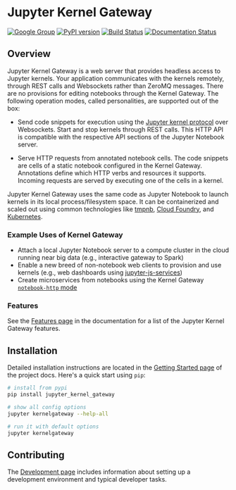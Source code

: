 # Jupyter Kernel Gateway

[![Google Group](https://img.shields.io/badge/-Google%20Group-lightgrey.svg)](https://groups.google.com/forum/#!forum/jupyter)
[![PyPI version](https://badge.fury.io/py/jupyter_kernel_gateway.svg)](https://badge.fury.io/py/jupyter_kernel_gateway)
[![Build Status](https://github.com/jupyter/kernel_gateway/workflows/Tests/badge.svg)](https://github.com/jupyter/kernel_gateway/actions?query=workflow%3ATests)
[![Documentation Status](http://readthedocs.org/projects/jupyter-kernel-gateway/badge/?version=latest)](https://jupyter-kernel-gateway.readthedocs.io/en/latest/?badge=latest)

## Overview

Jupyter Kernel Gateway is a web server that provides headless access to
Jupyter kernels. Your application communicates with the kernels remotely,
through REST calls and Websockets rather than ZeroMQ messages.
There are no provisions for editing notebooks through the Kernel Gateway.
The following operation modes, called personalities, are supported
out of the box:

- Send code snippets for execution using the
  [Jupyter kernel protocol](https://jupyter-client.readthedocs.io/en/latest/messaging.html)
  over Websockets. Start and stop kernels through REST calls.
  This HTTP API is compatible with the respective API sections
  of the Jupyter Notebook server.

- Serve HTTP requests from annotated notebook cells. The code snippets
  are cells of a static notebook configured in the Kernel Gateway.
  Annotations define which HTTP verbs and resources it supports.
  Incoming requests are served by executing one of the cells in a kernel.

Jupyter Kernel Gateway uses the same code as Jupyter Notebook
to launch kernels in its local process/filesystem space.
It can be containerized and scaled out using common technologies like [tmpnb](https://github.com/jupyter/tmpnb), [Cloud Foundry](https://github.com/cloudfoundry), and [Kubernetes](http://kubernetes.io/).

### Example Uses of Kernel Gateway

- Attach a local Jupyter Notebook server to a compute cluster in the cloud running near big data (e.g., interactive gateway to Spark)
- Enable a new breed of non-notebook web clients to provision and use kernels (e.g., web dashboards using [jupyter-js-services](https://github.com/jupyter/jupyter-js-services))
- Create microservices from notebooks using the Kernel Gateway [`notebook-http` mode](https://jupyter-kernel-gateway.readthedocs.io/en/latest/http-mode.html)

### Features

See the [Features page](https://jupyter-kernel-gateway.readthedocs.io/en/latest/features.html) in the
documentation for a list of the Jupyter Kernel Gateway features.

## Installation

Detailed installation instructions are located in the
[Getting Started page](https://jupyter-kernel-gateway.readthedocs.io/en/latest/getting-started.html)
of the project docs. Here's a quick start using `pip`:

```bash
# install from pypi
pip install jupyter_kernel_gateway

# show all config options
jupyter kernelgateway --help-all

# run it with default options
jupyter kernelgateway
```

## Contributing

The [Development page](https://jupyter-kernel-gateway.readthedocs.io/en/latest/devinstall.html) includes information about setting up a development environment and typical developer tasks.
